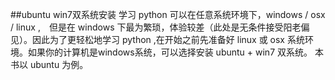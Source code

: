 ##ubuntu win7双系统安装
学习 python 可以在任意系统环境下，windows / osx / linux ,　但是在 windows 下最为繁琐，体验较差（此处是无条件接受阳老偏见）。因此为了更轻松地学习 python ,在开始之前先准备好 linux 或 osx 系统环境。如果你的计算机是windows系统，可以选择安装 ubuntu + win7 双系统。 本书以  ubuntu 为例。　
